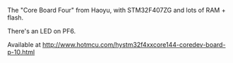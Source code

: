 The "Core Board Four" from Haoyu, with STM32F407ZG and lots of RAM + flash.

There's an LED on PF6.

Available at <http://www.hotmcu.com/hystm32f4xxcore144-coredev-board-p-10.html>

